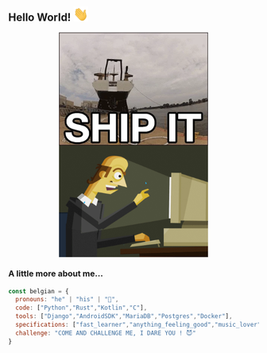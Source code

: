 ## Hello World! <img src="https://raw.githubusercontent.com/Martichou/martichou/master/hi.gif" width="30px">


<p align="center">
  <a href="#">
    <img  align="center"  alt="GID"  src="https://raw.githubusercontent.com/Martichou/martichou/master/ship.webp" width=300 >
  </a>
  <a href="#">
    <img  align="center"  alt="GIF"  src="https://raw.githubusercontent.com/Martichou/martichou/master/type.gif" width=300 />
  </a>
</p>

### A little more about me...

```javascript
const belgian = {
  pronouns: "he" | "his" | "🕺",
  code: ["Python","Rust","Kotlin","C"],
  tools: ["Django","AndroidSDK","MariaDB","Postgres","Docker"],
  specifications: ["fast_learner","anything_feeling_good","music_lover"],
  challenge: "COME AND CHALLENGE ME, I DARE YOU ! 😈"
}
```